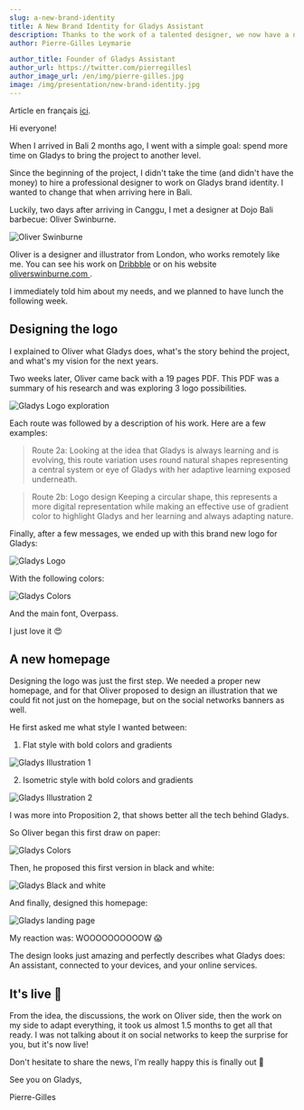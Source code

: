 ```yaml
---
slug: a-new-brand-identity
title: A New Brand Identity for Gladys Assistant
description: Thanks to the work of a talented designer, we now have a new logo and a new homepage!
author: Pierre-Gilles Leymarie

author_title: Founder of Gladys Assistant
author_url: https://twitter.com/pierregillesl
author_image_url: /en/img/pierre-gilles.jpg
image: /img/presentation/new-brand-identity.jpg
---
```


Article en français [ici](/fr/article/une-nouvelle-identite-visuelle-pour-gladys).

Hi everyone!

When I arrived in Bali 2 months ago, I went with a simple goal: spend more time on Gladys to bring the project to another level.

Since the beginning of the project, I didn't take the time (and didn't have the money) to hire a professional designer to work on Gladys brand identity. I wanted to change that when arriving here in Bali.

<!--truncate-->

Luckily, two days after arriving in Canggu, I met a designer at Dojo Bali barbecue: Oliver Swinburne.

![Oliver Swinburne](/../static/img/articles/new-identity/oliver.jpg)

<p>Oliver is a designer and illustrator from London, who works remotely like me. You can see his work on <a href="http://oliverswinburne.dribbble.com/">Dribbble</a> or on his website <a href="https://www.oliverswinburne.com/">oliverswinburne.com </a>.</p>

I immediately told him about my needs, and we planned to have lunch the following week.

## Designing the logo

I explained to Oliver what Gladys does, what's the story behind the project, and what's my vision for the next years.

Two weeks later, Oliver came back with a 19 pages PDF. This PDF was a summary of his research and was exploring 3 logo possibilities.

![Gladys Logo exploration](/../static/img/articles/new-identity/logo-design-exploration.jpg)

Each route was followed by a description of his work. Here are a few examples:

> Route 2a: Looking at the idea that Gladys is always learning and is evolving, this route variation uses round natural shapes representing a central system or eye of Gladys with her adaptive learning exposed underneath.

> Route 2b: Logo design Keeping a circular shape, this represents a more digital representation while making an effective use of gradient color to highlight Gladys and her learning and always adapting nature.

Finally, after a few messages, we ended up with this brand new logo for Gladys:

![Gladys Logo](/../static/img/articles/new-identity/gladys-logo.png)

With the following colors:

![Gladys Colors](/../static/img/articles/new-identity/gladys-colors.jpg)

And the main font, Overpass.

I just love it 😍

## A new homepage

Designing the logo was just the first step. We needed a proper new homepage, and for that Oliver proposed to design an illustration that we could fit not just on the homepage, but on the social networks banners as well.

He first asked me what style I wanted between:

1. Flat style with bold colors and gradients

![Gladys Illustration 1](/../static/img/articles/new-identity/gladys-illustration-style-1.jpg)

2. Isometric style with bold colors and gradients

![Gladys Illustration 2](/../static/img/articles/new-identity/gladys-illustration-style-2.jpg)

I was more into Proposition 2, that shows better all the tech behind Gladys.

So Oliver began this first draw on paper:

![Gladys Colors](/../static/img/articles/new-identity/gladys-illustration-draw.jpg)

Then, he proposed this first version in black and white:

![Gladys Black and white](/../static/img/articles/new-identity/black-and-white.jpg)

And finally, designed this homepage:

![Gladys landing page](/../static/img/articles/new-identity/gladys-landing-page.jpg)

My reaction was: WOOOOOOOOOOW 😱

The design looks just amazing and perfectly describes what Gladys does: An assistant, connected to your devices, and your online services.

## It's live 🚀

From the idea, the discussions, the work on Oliver side, then the work on my side to adapt everything, it took us almost 1.5 months to get all that ready. I was not talking about it on social networks to keep the surprise for you, but it's now live!

Don't hesitate to share the news, I'm really happy this is finally out 🎉

See you on Gladys,

Pierre-Gilles

